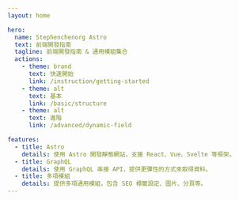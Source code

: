 ```yaml
---
layout: home

hero:
  name: Stephenchenorg Astro
  text: 前端開發指南
  tagline: 前端開發指南 & 通用模組集合
  actions:
    - theme: brand
      text: 快速開始
      link: /instruction/getting-started
    - theme: alt
      text: 基本
      link: /basic/structure
    - theme: alt
      text: 進階
      link: /advanced/dynamic-field

features:
  - title: Astro
    details: 使用 Astro 開發靜態網站，支援 React、Vue、Svelte 等框架。
  - title: GraphQL
    details: 使用 GraphQL 串接 API，提供更彈性的方式來取得資料。
  - title: 多項模組
    details: 提供多項通用模組，包含 SEO 標籤設定、圖片、分頁等。
---
```

